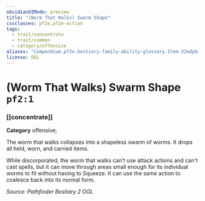 ```yaml
---
obsidianUIMode: preview
title: "(Worm That Walks) Swarm Shape"
cssclasses: pf2e,pf2e-action
tags:
  - trait/concentrate
  - trait/common
  - category/offensive
aliases: "Compendium.pf2e.bestiary-family-ability-glossary.Item.X2mdpb1Dhl890YbA"
license: OGL
---
```

# (Worm That Walks) Swarm Shape `pf2:1`

### [[concentrate]]

**Category** offensive; 




The worm that walks collapses into a shapeless swarm of worms. It drops all held, worn, and carried items.

While discorporated, the worm that walks can't use attack actions and can't cast spells, but it can move through areas small enough for its individual worms to fit without having to Squeeze. It can use the same action to coalesce back into its normal form.

*Source: Pathfinder Bestiary 2*
*OGL*